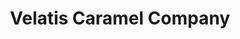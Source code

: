 ---
title: "Velatis Caramel Company"
url: /silver-spring/velatis-caramel-company/
shop: Süßwaren
---